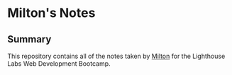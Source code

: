 # Milton's Notes
## Summary 
This repository contains all of the notes taken by [Milton](https://github.com/Vandal19) for the Lighthouse Labs Web Development Bootcamp.
